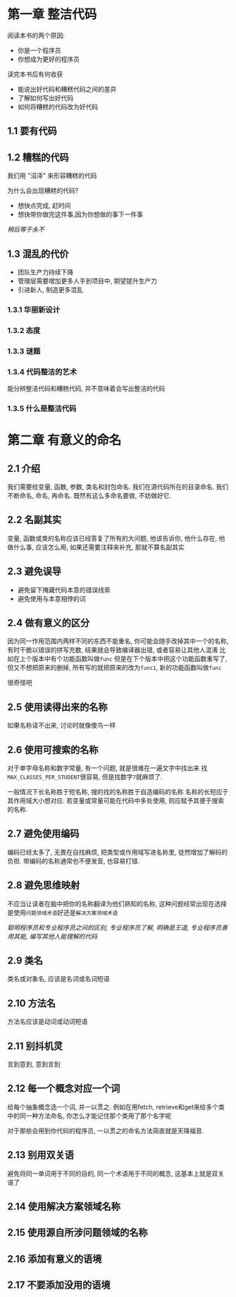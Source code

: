 # 第一章 整洁代码

阅读本书的两个原因:
- 你是一个程序员
- 你想成为更好的程序员

读完本书后有何收获
- 能说出好代码和糟糕代码之间的差异
- 了解如何写出好代码
- 如何将糟糕的代码改为好代码

## 1.1 要有代码

## 1.2 糟糕的代码
我们用 "沼泽" 来形容糟糕的代码

为什么会出现糟糕的代码?
- 想快点完成, 赶时间
- 想快带你做完这件事,因为你想做的事下一件事

*稍后等于永不*

## 1.3 混乱的代价
- 团队生产力持续下降
- 管理层需要增加更多人手到项目中, 期望提升生产力
- 引进新人, 制造更多混乱

### 1.3.1 华丽新设计

### 1.3.2 态度

### 1.3.3 谜题

### 1.3.4 代码整洁的艺术
能分辨整洁代码和糟糕代码, 并不意味着会写出整洁的代码

### 1.3.5 什么是整洁代码

# 第二章 有意义的命名

## 2.1 介绍
我们需要给变量, 函数, 参数, 类名和封包命名.
我们在源代码所在的目录命名.
我们不断命名, 命名, 再命名.
既然有这么多命名要做, 不妨做好它.

## 2.2 名副其实
变量, 函数或类的名称应该已经答复了所有的大问题, 他该告诉你, 他什么存在, 他做什么事, 应该怎么用, 如果还需要注释来补充, 那就不算名副其实

## 2.3 避免误导
- 避免留下掩藏代码本意的错误线索
- 避免使用与本意相悖的词

## 2.4 做有意义的区分
因为同一作用范围内两样不同的东西不能重名, 你可能会随手改掉其中一个的名称, 有时干脆以错误的拼写充数, 结果就会导致编译器出错, 或者容易让其他人混淆
比如在上个版本中有个功能函数叫做`func`
但是在下个版本中把这个功能函数重写了, 但又不想把原来的删掉, 所有写的就把原来的改为`func1`, 新的功能函数叫做`func`

很奇怪吧

## 2.5 使用读得出来的名称
如果名称读不出来, 讨论时就像傻鸟一样

## 2.6 使用可搜索的名称
对于单字母名称和数字常量, 有一个问题, 就是很难在一遍文字中找出来
找`MAX_CLASSES_PER_STUDENT`很容易, 但是找数字`7`就麻烦了.

一般情况下长名称胜于短名称, 搜的找的名称胜于自造编码的名称
名称的长短应于其作用域大小想对应.
若变量或常量可能在代码中多处使用, 则应赋予其便于搜索的名称.

## 2.7 避免使用编码
编码已经太多了, 无畏在自找麻烦, 把类型或作用域写进名称里, 徒然增加了解码的负担.
带编码的名称通常也不便发音, 也容易打错.


## 2.8 避免思维映射
不应当让读者在脑中把你的名称翻译为他们熟知的名称, 这种问题经常出现在选择是使用`问题领域术语`好还是`解决方案领域术语`

*聪明程序员和专业程序员之间的区别, 专业程序员了解, 明确是王道, 专业程序员善用其能, 编写其他人能理解的代码*

## 2.9 类名
类名或对象名, 应该是名词或名词短语

## 2.10 方法名
方法名应该是动词或动词短语

## 2.11 别抖机灵
言到意到, 意到言到

## 2.12 每一个概念对应一个词
给每个抽象概念选一个词, 并一以贯之.
例如在用fetch, retrieve和get来给多个类中的同一种方法命名, 你怎么才能记住那个类用了那个名字呢

对于那些会用到你代码的程序员, 一以贯之的命名方法简直就是天降福音.

## 2.13 别用双关语
避免将同一单词用于不同的目的, 同一个术语用于不同的概念, 这基本上就是双关语了

## 2.14 使用解决方案领域名称

## 2.15 使用源自所涉问题领域的名称

## 2.16 添加有意义的语境

## 2.17 不要添加没用的语境

